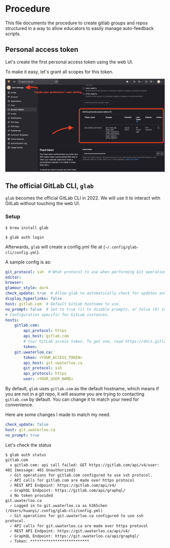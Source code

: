 # Procedure

This file documents the procedure to create gitlab groups and repos structured
in a way to allow educators to easily manage auto-feedback scripts.

## Personal access token

Let's create the first personal access token using the web UI.

To make it easy, let's grant all scopes for this token.

![create personal access token](./figs/create_personal_access_token.png)

## The official GitLab CLI, `glab`

`glab` becomes the official GitLab CLI in 2022. We will use it to interact with
GitLab without touching the web UI.

### Setup

```shell
$ brew install glab
```

```shell
$ glab auth login
```

Afterwards, `glab` will create a config.yml file at (`~/.config/glab-cli/config.yml`).

A sample config is as:

```yaml
git_protocol: ssh  # What protocol to use when performing Git operations. Supported values: ssh, https.
editor:
browser:
glamour_style: dark
check_update: true  # Allow glab to automatically check for updates and notify you when there are new updates.
display_hyperlinks: false
host: gitlab.com  # Default GitLab hostname to use.
no_prompt: false  # Set to true (1) to disable prompts, or false (0) to enable them.
# Configuration specific for GitLab instances.
hosts:
    gitlab.com:
        api_protocol: https
        api_host: gitlab.com
        # Your GitLab access token. To get one, read https://docs.gitlab.com/ee/user/profile/personal_access_tokens.html
        token:
    git.uwaterloo.ca:
        token: <YOUR_ACCESS_TOKEN>
        api_host: git.uwaterloo.ca
        git_protocol: ssh
        api_protocol: https
        user: <YOUR_USER_NAME>

```

By default, `glab` uses `gitlab.com` as the default hostname, which means if you
are not in a git repo, it will assume you are trying to contacting `gitlab.com`
by default. You can change it to match your need for convenience.

Here are some changes I made to match my need.

```yaml
check_update: false
host: git.uwaterloo.ca
no_prompt: true
```

Let's check the status

```shell
$ glab auth status
gitlab.com
  x gitlab.com: api call failed: GET https://gitlab.com/api/v4/user: 401 {message: 401 Unauthorized}
  ✓ Git operations for gitlab.com configured to use ssh protocol.
  ✓ API calls for gitlab.com are made over https protocol
  ✓ REST API Endpoint: https://gitlab.com/api/v4/
  ✓ GraphQL Endpoint: https://gitlab.com/api/graphql/
  x No token provided
git.uwaterloo.ca
  ✓ Logged in to git.uwaterloo.ca as h365chen (/Users/huanyi/.config/glab-cli/config.yml)
  ✓ Git operations for git.uwaterloo.ca configured to use ssh protocol.
  ✓ API calls for git.uwaterloo.ca are made over https protocol
  ✓ REST API Endpoint: https://git.uwaterloo.ca/api/v4/
  ✓ GraphQL Endpoint: https://git.uwaterloo.ca/api/graphql/
  ✓ Token: **************************
```
